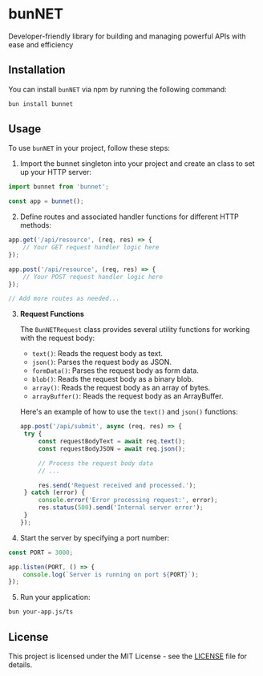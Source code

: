 # bunNET

Developer-friendly library for building and managing powerful APIs with ease and efficiency

## Installation

You can install `bunNET` via npm by running the following command:

```bash
bun install bunnet
```

## Usage

To use `bunNET` in your project, follow these steps:

1. Import the bunnet singleton into your project and create an class to set up your HTTP server:

```js
import bunnet from 'bunnet';

const app = bunnet();
```

2. Define routes and associated handler functions for different HTTP methods:

```js
app.get('/api/resource', (req, res) => {
	// Your GET request handler logic here
});

app.post('/api/resource', (req, res) => {
	// Your POST request handler logic here
});

// Add more routes as needed...
```

3. **Request Functions**

   The `BunNETRequest` class provides several utility functions for working with the request body:

   - `text()`: Reads the request body as text.
   - `json()`: Parses the request body as JSON.
   - `formData()`: Parses the request body as form data.
   - `blob()`: Reads the request body as a binary blob.
   - `array()`: Reads the request body as an array of bytes.
   - `arrayBuffer()`: Reads the request body as an ArrayBuffer.

   Here's an example of how to use the `text()` and `json()` functions:

   ```js
   app.post('/api/submit', async (req, res) => {
   	try {
   		const requestBodyText = await req.text();
   		const requestBodyJSON = await req.json();

   		// Process the request body data
   		// ...

   		res.send('Request received and processed.');
   	} catch (error) {
   		console.error('Error processing request:', error);
   		res.status(500).send('Internal server error');
   	}
   });
   ```

4. Start the server by specifying a port number:

```js
const PORT = 3000;

app.listen(PORT, () => {
	console.log(`Server is running on port ${PORT}`);
});
```

5. Run your application:

```bash
bun your-app.js/ts
```

## License

This project is licensed under the MIT License - see the [LICENSE](LICENSE) file for details.
